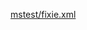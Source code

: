 [mstest/fixie.xml](https://raw.githubusercontent.com/fixie/fixie/42b43dc6cc57476958eea8b507aa9d0d72cedae6/src/Fixie.Tests/Reports/XUnitXmlReport.xml)
